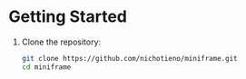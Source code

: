 # Getting Started

1. Clone the repository:

   ```bash
   git clone https://github.com/nichotieno/miniframe.git
   cd miniframe
   ```
